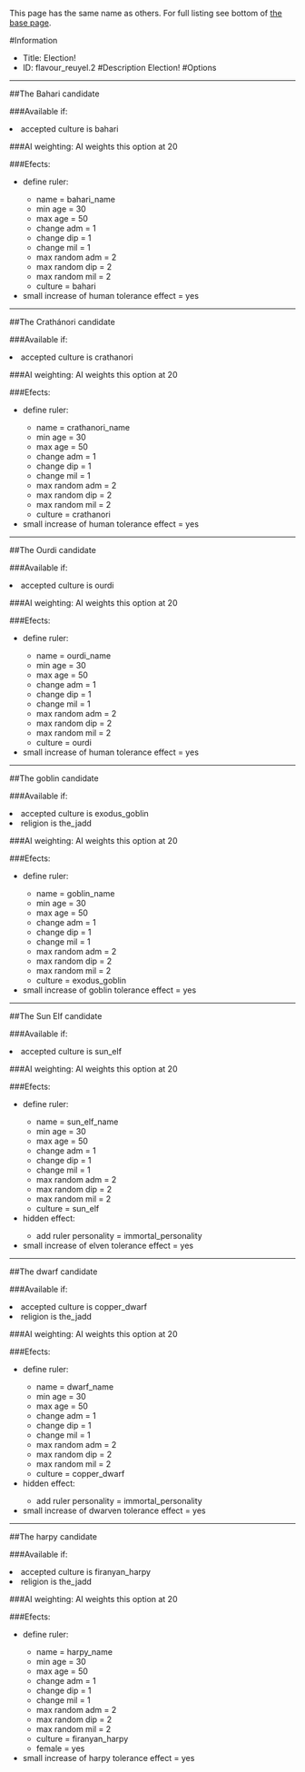 This page has the same name as others. For full listing see bottom of [the base page](election2.md).

#Information
 - Title: Election!
 - ID: flavour_reuyel.2
#Description
Election!
#Options

___
##The Bahari candidate

###Available if:
<li>accepted culture is bahari</li>

###AI weighting:
AI weights this option at 20


###Efects:<ul><li>define ruler:</li><ul><li>name = bahari_name</li><li>min age = 30</li><li>max age = 50</li><li>change adm = 1</li><li>change dip = 1</li><li>change mil = 1</li><li>max random adm = 2</li><li>max random dip = 2</li><li>max random mil = 2</li><li>culture = bahari</li></ul><li>small increase of human tolerance effect = yes</li></ul>

___
##The Crathánori candidate

###Available if:
<li>accepted culture is crathanori</li>

###AI weighting:
AI weights this option at 20


###Efects:<ul><li>define ruler:</li><ul><li>name = crathanori_name</li><li>min age = 30</li><li>max age = 50</li><li>change adm = 1</li><li>change dip = 1</li><li>change mil = 1</li><li>max random adm = 2</li><li>max random dip = 2</li><li>max random mil = 2</li><li>culture = crathanori</li></ul><li>small increase of human tolerance effect = yes</li></ul>

___
##The Ourdi candidate

###Available if:
<li>accepted culture is ourdi</li>

###AI weighting:
AI weights this option at 20


###Efects:<ul><li>define ruler:</li><ul><li>name = ourdi_name</li><li>min age = 30</li><li>max age = 50</li><li>change adm = 1</li><li>change dip = 1</li><li>change mil = 1</li><li>max random adm = 2</li><li>max random dip = 2</li><li>max random mil = 2</li><li>culture = ourdi</li></ul><li>small increase of human tolerance effect = yes</li></ul>

___
##The goblin candidate

###Available if:
<li>accepted culture is exodus_goblin</li><li>religion is the_jadd</li>

###AI weighting:
AI weights this option at 20


###Efects:<ul><li>define ruler:</li><ul><li>name = goblin_name</li><li>min age = 30</li><li>max age = 50</li><li>change adm = 1</li><li>change dip = 1</li><li>change mil = 1</li><li>max random adm = 2</li><li>max random dip = 2</li><li>max random mil = 2</li><li>culture = exodus_goblin</li></ul><li>small increase of goblin tolerance effect = yes</li></ul>

___
##The Sun Elf candidate

###Available if:
<li>accepted culture is sun_elf</li>

###AI weighting:
AI weights this option at 20


###Efects:<ul><li>define ruler:</li><ul><li>name = sun_elf_name</li><li>min age = 30</li><li>max age = 50</li><li>change adm = 1</li><li>change dip = 1</li><li>change mil = 1</li><li>max random adm = 2</li><li>max random dip = 2</li><li>max random mil = 2</li><li>culture = sun_elf</li></ul><li>hidden effect:</li><ul><li>add ruler personality = immortal_personality</li></ul><li>small increase of elven tolerance effect = yes</li></ul>

___
##The dwarf candidate

###Available if:
<li>accepted culture is copper_dwarf</li><li>religion is the_jadd</li>

###AI weighting:
AI weights this option at 20


###Efects:<ul><li>define ruler:</li><ul><li>name = dwarf_name</li><li>min age = 30</li><li>max age = 50</li><li>change adm = 1</li><li>change dip = 1</li><li>change mil = 1</li><li>max random adm = 2</li><li>max random dip = 2</li><li>max random mil = 2</li><li>culture = copper_dwarf</li></ul><li>hidden effect:</li><ul><li>add ruler personality = immortal_personality</li></ul><li>small increase of dwarven tolerance effect = yes</li></ul>

___
##The harpy candidate

###Available if:
<li>accepted culture is firanyan_harpy</li><li>religion is the_jadd</li>

###AI weighting:
AI weights this option at 20


###Efects:<ul><li>define ruler:</li><ul><li>name = harpy_name</li><li>min age = 30</li><li>max age = 50</li><li>change adm = 1</li><li>change dip = 1</li><li>change mil = 1</li><li>max random adm = 2</li><li>max random dip = 2</li><li>max random mil = 2</li><li>culture = firanyan_harpy</li><li>female = yes</li></ul><li>small increase of harpy tolerance effect = yes</li></ul>
